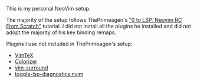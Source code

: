 This is my personal NeoVim setup. 

The majority of the setup follows ThePrimeagen's ["0  to LSP: Neovim RC From Scratch"](https://www.youtube.com/watch?v=w7i4amO_zaE) tutorial.
I did not install all the plugins he installed and did not adopt the majority of his key binding remaps. 

Plugins I use not included in ThePrimeagen's setup: 
- [VimTeX](https://github.com/lervag/vimtex)
- [Colorizer](https://github.com/chrisbra/Colorizer/tree/master)
- [vim-surround](https://github.com/tpope/vim-surround)
- [toggle-lsp-diagnostics.nvim](https://github.com/WhoIsSethDaniel/toggle-lsp-diagnostics.nvim)
